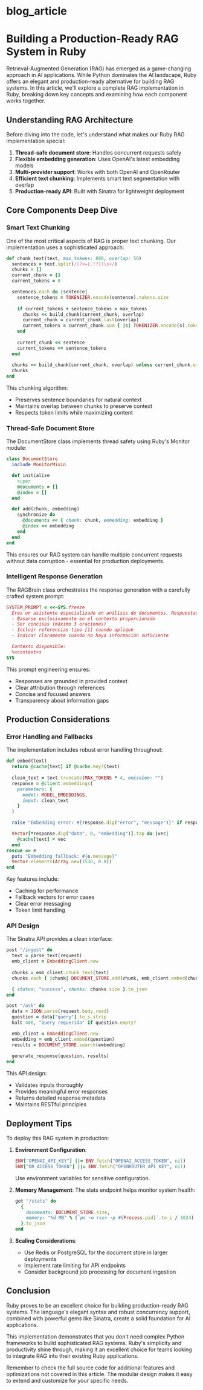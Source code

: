 # blog_article
# Building a Production-Ready RAG System in Ruby

Retrieval-Augmented Generation (RAG) has emerged as a game-changing approach in AI applications. While Python dominates the AI landscape, Ruby offers an elegant and production-ready alternative for building RAG systems. In this article, we'll explore a complete RAG implementation in Ruby, breaking down key concepts and examining how each component works together.

## Understanding RAG Architecture

Before diving into the code, let's understand what makes our Ruby RAG implementation special:

1. **Thread-safe document store**: Handles concurrent requests safely
2. **Flexible embedding generation**: Uses OpenAI's latest embedding models
3. **Multi-provider support**: Works with both OpenAI and OpenRouter
4. **Efficient text chunking**: Implements smart text segmentation with overlap
5. **Production-ready API**: Built with Sinatra for lightweight deployment

## Core Components Deep Dive

### Smart Text Chunking

One of the most critical aspects of RAG is proper text chunking. Our implementation uses a sophisticated approach:

```ruby
def chunk_text(text, max_tokens: 800, overlap: 50)
  sentences = text.split(/(?<=[.!?])\s+/)
  chunks = []
  current_chunk = []
  current_tokens = 0

  sentences.each do |sentence|
    sentence_tokens = TOKENIZER.encode(sentence).tokens.size
    
    if current_tokens + sentence_tokens > max_tokens
      chunks << build_chunk(current_chunk, overlap)
      current_chunk = current_chunk.last(overlap)
      current_tokens = current_chunk.sum { |s| TOKENIZER.encode(s).tokens.size }
    end
    
    current_chunk << sentence
    current_tokens += sentence_tokens
  end
  
  chunks << build_chunk(current_chunk, overlap) unless current_chunk.empty?
  chunks
end
```

This chunking algorithm:
- Preserves sentence boundaries for natural context
- Maintains overlap between chunks to preserve context
- Respects token limits while maximizing content

### Thread-Safe Document Store

The DocumentStore class implements thread safety using Ruby's Monitor module:

```ruby
class DocumentStore
  include MonitorMixin

  def initialize
    super
    @documents = []
    @index = []
  end

  def add(chunk, embedding)
    synchronize do
      @documents << { chunk: chunk, embedding: embedding }
      @index << embedding
    end
  end
end
```

This ensures our RAG system can handle multiple concurrent requests without data corruption - essential for production deployments.

### Intelligent Response Generation

The RAGBrain class orchestrates the response generation with a carefully crafted system prompt:

```ruby
SYSTEM_PROMPT = <<~SYS.freeze
  Eres un asistente especializado en análisis de documentos. Respuestas deben:
  - Basarse exclusivamente en el contexto proporcionado
  - Ser concisas (máximo 3 oraciones)
  - Incluir referencias tipo [1] cuando aplique
  - Indicar claramente cuando no haya información suficiente

  Contexto disponible:
  %<context>s
SYS
```

This prompt engineering ensures:
- Responses are grounded in provided context
- Clear attribution through references
- Concise and focused answers
- Transparency about information gaps

## Production Considerations

### Error Handling and Fallbacks

The implementation includes robust error handling throughout:

```ruby
def embed(text)
  return @cache[text] if @cache.key?(text)
  
  clean_text = text.truncate(MAX_TOKENS * 4, omission: "")
  response = @client.embeddings(
    parameters: {
      model: MODEL_EMBEDDINGS,
      input: clean_text
    }
  )

  raise "Embedding error: #{response.dig("error", "message")}" if response["error"]

  Vector[*response.dig("data", 0, "embedding")].tap do |vec|
    @cache[text] = vec
  end
rescue => e
  puts "Embedding fallback: #{e.message}"
  Vector.elements(Array.new(1536, 0.0))
end
```

Key features include:
- Caching for performance
- Fallback vectors for error cases
- Clear error messaging
- Token limit handling

### API Design

The Sinatra API provides a clean interface:

```ruby
post "/ingest" do
  text = parse_text(request)
  emb_client = EmbeddingClient.new
  
  chunks = emb_client.chunk_text(text)
  chunks.each { |chunk| DOCUMENT_STORE.add(chunk, emb_client.embed(chunk)) }

  { status: "success", chunks: chunks.size }.to_json
end

post "/ask" do
  data = JSON.parse(request.body.read)
  question = data["query"].to_s.strip
  halt 400, "Query requerida" if question.empty?

  emb_client = EmbeddingClient.new
  embedding = emb_client.embed(question)
  results = DOCUMENT_STORE.search(embedding)
  
  generate_response(question, results)
end
```

This API design:
- Validates inputs thoroughly
- Provides meaningful error responses
- Returns detailed response metadata
- Maintains RESTful principles

## Deployment Tips

To deploy this RAG system in production:

1. **Environment Configuration**:
   ```ruby
   ENV["OPENAI_API_KEY"] ||= ENV.fetch("OPENAI_ACCESS_TOKEN", nil)
   ENV["OR_ACCESS_TOKEN"] ||= ENV.fetch("OPENROUTER_API_KEY", nil)
   ```
   Use environment variables for sensitive configuration.

2. **Memory Management**:
   The stats endpoint helps monitor system health:
   ```ruby
   get "/stats" do
     {
       documents: DOCUMENT_STORE.size,
       memory: "%d MB" % (`ps -o rss= -p #{Process.pid}`.to_i / 1024)
     }.to_json
   end
   ```

3. **Scaling Considerations**:
   - Use Redis or PostgreSQL for the document store in larger deployments
   - Implement rate limiting for API endpoints
   - Consider background job processing for document ingestion

## Conclusion

Ruby proves to be an excellent choice for building production-ready RAG systems. The language's elegant syntax and robust concurrency support, combined with powerful gems like Sinatra, create a solid foundation for AI applications.

This implementation demonstrates that you don't need complex Python frameworks to build sophisticated RAG systems. Ruby's simplicity and productivity shine through, making it an excellent choice for teams looking to integrate RAG into their existing Ruby applications.

Remember to check the full source code for additional features and optimizations not covered in this article. The modular design makes it easy to extend and customize for your specific needs.
